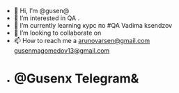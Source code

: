 - 👋 Hi, I’m @gusen@
- 👀 I’m interested in  QA .
- 🌱 I’m currently learning  курс по #QA  Vadima ksendzov
- 💞️ I’m looking to collaborate on 
- 📫 How to reach me  a  arunovarsen@gmail.com gusenmagomedov13@gmail.com
-   # @Gusenx Telegram&
<!---
gusen1989/gusen1989 is a ✨ special ✨ repository because its `README.md` (this file) appears on your GitHub profile.
You can click the Preview link to take a look at your changes.
--->

